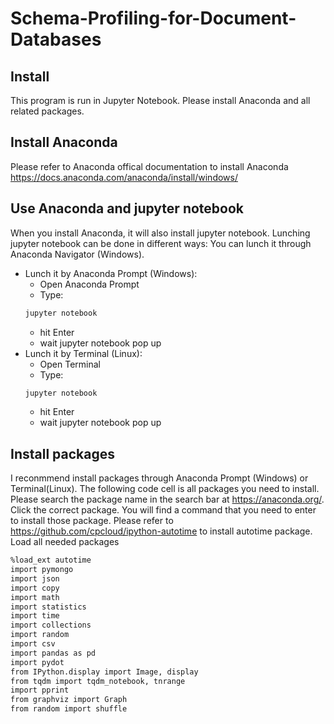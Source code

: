 # Schema-Profiling-for-Document-Databases

## Install
This program is run in Jupyter Notebook. Please install Anaconda and all related packages. 

## Install Anaconda
Please refer to Anaconda offical documentation to install Anaconda https://docs.anaconda.com/anaconda/install/windows/

## Use Anaconda and jupyter notebook

When you install Anaconda, it will also install jupyter notebook. Lunching jupyter notebook can be done in different ways:
You can lunch it through Anaconda Navigator (Windows).
* Lunch it by Anaconda Prompt (Windows):
  * Open Anaconda Prompt
  * Type: 
  ```sh
  jupyter notebook
  ```
  * hit Enter
  * wait jupyter notebook pop up
* Lunch it by Terminal (Linux):
  * Open Terminal
  * Type: 
  ```sh
  jupyter notebook
  ```
  * hit Enter
  * wait jupyter notebook pop up

## Install packages

I reconmmend install packages through Anaconda Prompt (Windows) or Terminal(Linux). The following code cell is all packages you need to install. Please search the package name in the search bar at https://anaconda.org/. Click the correct package. You will find a command that you need to enter to install those package. Please refer to https://github.com/cpcloud/ipython-autotime to install autotime package.
Load all needed packages

```sh
%load_ext autotime
import pymongo
import json
import copy
import math
import statistics
import time
import collections
import random 
import csv
import pandas as pd
import pydot
from IPython.display import Image, display
from tqdm import tqdm_notebook, tnrange
import pprint
from graphviz import Graph
from random import shuffle
```
